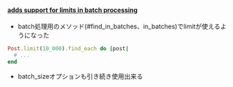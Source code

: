 #### [adds support for limits in batch processing](https://github.com/rails/rails/commit/451437c6f57e66cc7586ec966e530493927098c7)

* batch処理用のメソッド(#find_in_batches、in_batches)でlimitが使えるようになった

```ruby
Post.limit(10_000).find_each do |post|
  # ...
end
```

* batch_sizeオプションも引き続き使用出来る

